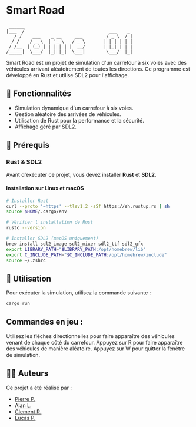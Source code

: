 # Smart Road

```
 ______
|___  /                                ___    _
   / /    ___    _ __     ___         / _ \  / |
  / /    / _ \  | '_ \   / _ \       | | | | | |
 / /__  | (_) | | | | | |  __/       | |_| | | |
/_____|  \___/  |_| |_|  \___|        \___/  |_|
```

Smart Road est un projet de simulation d'un carrefour à six voies avec des véhicules arrivant aléatoirement de toutes les directions. Ce programme est développé en Rust et utilise SDL2 pour l'affichage.

## 🌟 Fonctionnalités

- Simulation dynamique d'un carrefour à six voies.
- Gestion aléatoire des arrivées de véhicules.
- Utilisation de Rust pour la performance et la sécurité.
- Affichage géré par SDL2.

## 💪 Prérequis

### Rust & SDL2

Avant d'exécuter ce projet, vous devez installer **Rust** et **SDL2**.

#### Installation sur Linux et macOS

```bash
# Installer Rust
curl --proto '=https' --tlsv1.2 -sSf https://sh.rustup.rs | sh
source $HOME/.cargo/env

# Vérifier l'installation de Rust
rustc --version

# Installer SDL2 (macOS uniquement)
brew install sdl2_image sdl2_mixer sdl2_ttf sdl2_gfx
export LIBRARY_PATH="$LIBRARY_PATH:/opt/homebrew/lib"
export C_INCLUDE_PATH="$C_INCLUDE_PATH:/opt/homebrew/include"
source ~/.zshrc
```

## 💪 Utilisation

Pour exécuter la simulation, utilisez la commande suivante :

```bash
cargo run
```

## Commandes en jeu :

Utilisez les flèches directionnelles pour faire apparaître des véhicules venant de chaque côté du carrefour.
Appuyez sur R pour faire apparaître des véhicules de manière aléatoire.
Appuyez sur W pour quitter la fenêtre de simulation.

## 👨‍💻 Auteurs

Ce projet a été réalisé par :

- [Pierre P.](https://zone01normandie.org/git/ppeuraud)
- [Alan L.](https://zone01normandie.org/git/alebrume)
- [Clement R.](https://zone01normandie.org/git/cringuet)
- [Lucas P.](https://zone01normandie.org/git/lporte)
